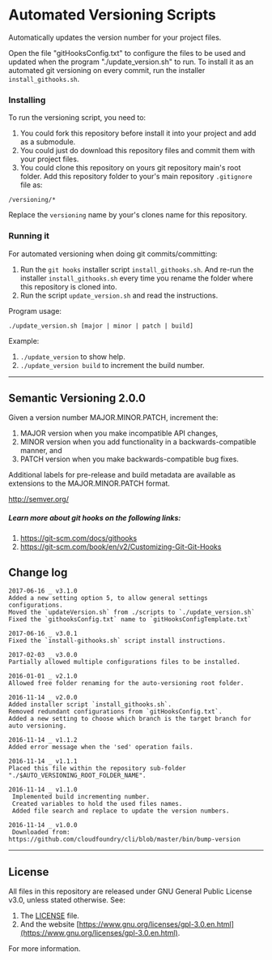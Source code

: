 
# Automated Versioning Scripts

Automatically updates the version number for your project files.

Open the file "gitHooksConfig.txt" to configure the files to be used and updated when the program
"./update_version.sh" to run. To install it as an automated git versioning on every commit, run
the installer `install_githooks.sh`.



### Installing

To run the versioning script, you need to:

1. You could fork this repository before install it into your project and add as a submodule.
1. You could just do download this repository files and commit them with your project files.
1. You could clone this repository on yours git repository main's root folder.
Add this repository folder to your's main repository `.gitignore` file as:
```
/versioning/*
```
Replace the `versioning` name by your's clones name for this repository.



### Running it

For automated versioning when doing git commits/committing:

1. Run the `git hooks` installer script `install_githooks.sh`. And re-run the installer
`install_githooks.sh` every time you rename the folder where this repository is cloned into.
1. Run the script `update_version.sh` and read the instructions.

Program usage:
```
./update_version.sh [major | minor | patch | build]
```
Example:

1. `./update_version` to show help.
1. `./update_version build` to increment the build number.



___
## Semantic Versioning 2.0.0

Given a version number MAJOR.MINOR.PATCH, increment the:

1. MAJOR version when you make incompatible API changes,
1. MINOR version when you add functionality in a backwards-compatible manner, and
1. PATCH version when you make backwards-compatible bug fixes.

Additional labels for pre-release and build metadata are available as extensions to the
MAJOR.MINOR.PATCH format.

http://semver.org/



##### Learn more about git hooks on the following links:

1. https://git-scm.com/docs/githooks
2. https://git-scm.com/book/en/v2/Customizing-Git-Git-Hooks



## Change log
```
2017-06-16 _ v3.1.0
Added a new setting option 5, to allow general settings configurations.
Moved the `updateVersion.sh` from ./scripts to `./update_version.sh`
Fixed the `githooksConfig.txt` name to `gitHooksConfigTemplate.txt`

2017-06-16 _ v3.0.1
Fixed the `install-githooks.sh` script install instructions.

2017-02-03 _ v3.0.0
Partially allowed multiple configurations files to be installed.

2016-01-01 _ v2.1.0
Allowed free folder renaming for the auto-versioning root folder.

2016-11-14 _ v2.0.0
Added installer script `install_githooks.sh`.
Removed redundant configurations from `gitHooksConfig.txt`.
Added a new setting to choose which branch is the target branch for auto versioning.

2016-11-14 _ v1.1.2
Added error message when the 'sed' operation fails.

2016-11-14 _ v1.1.1
Placed this file within the repository sub-folder "./$AUTO_VERSIONING_ROOT_FOLDER_NAME".

2016-11-14 _ v1.1.0
 Implemented build incrementing number.
 Created variables to hold the used files names.
 Added file search and replace to update the version numbers.

2016-11-14 _ v1.0.0
 Downloaded from: https://github.com/cloudfoundry/cli/blob/master/bin/bump-version
```


___
## License

All files in this repository are released under GNU General Public License v3.0, unless stated otherwise.
See:

1. The [LICENSE](LICENSE.TXT) file.
1. And the website [https://www.gnu.org/licenses/gpl-3.0.en.html](https://www.gnu.org/licenses/gpl-3.0.en.html).

For more information.


